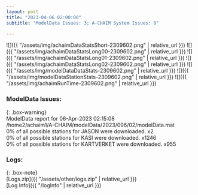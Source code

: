 ```yaml
---
layout: post
title: "2023-04-06 02:00:00"
subtitle: "ModelData Issues: 3; A-CHAIM System Issues: 0"

---
```


![]({{ "/assets/img/achaimDataStatsShort-2309602.png" | relative_url }})
![]({{ "/assets/img/achaimDataStatsLong00-2309602.png" | relative_url }})
![]({{ "/assets/img/achaimDataStatsLong01-2309602.png" | relative_url }})
![]({{ "/assets/img/achaimDataStatsLong02-2309602.png" | relative_url }})
![]({{ "/assets/img/modelDataDataStats-2309602.png" | relative_url }})
![]({{ "/assets/img/modelDataStationStats-2309602.png" | relative_url }})
![]({{ "/assets/img/achaimRunTime-2309602.png" | relative_url }})


### ModelData Issues:  
  
{: .box-warning}  
 ModelData report for 06-Apr-2023 02:15:08   
 /home2/achaim1/A-CHAIM/modelData/2023/096/02/modelData.mat   
 0% of all possible stations for JASON were downloaded. x2   
 0% of all possible stations for KASI were downloaded. x1246   
 0% of all possible stations for KARTVERKET were downloaded. x955   
  


### Logs:  
  
{: .box-note}  
[Logs.zip]({{ "/assets/other/logs.zip" | relative_url }})  
[Log Info]({{ "/logInfo" | relative_url }})  
